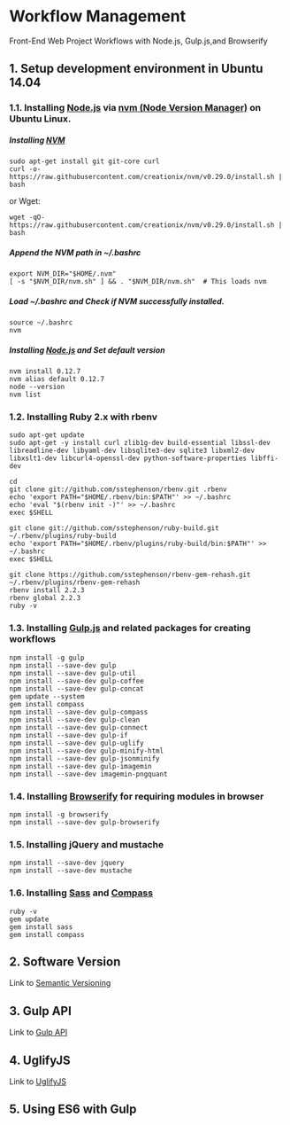 # Workflow Management
Front-End Web Project Workflows with Node.js, Gulp.js,and Browserify

## 1. Setup development environment in Ubuntu 14.04
### 1.1. Installing [Node.js](https://nodejs.org/en/) via [nvm (Node Version Manager)](https://github.com/creationix/nvm) on Ubuntu Linux.
##### Installing [NVM](https://github.com/creationix/nvm)
```
sudo apt-get install git git-core curl
curl -o- https://raw.githubusercontent.com/creationix/nvm/v0.29.0/install.sh | bash
```
or Wget:
```
wget -qO- https://raw.githubusercontent.com/creationix/nvm/v0.29.0/install.sh | bash
```
##### Append the NVM path in ~/.bashrc
```
export NVM_DIR="$HOME/.nvm"
[ -s "$NVM_DIR/nvm.sh" ] && . "$NVM_DIR/nvm.sh"  # This loads nvm
```
##### Load ~/.bashrc and Check if NVM successfully installed.
```
source ~/.bashrc
nvm
```
##### Installing [Node.js](https://nodejs.org/en/) and Set default version
```
nvm install 0.12.7
nvm alias default 0.12.7
node --version
nvm list
```
### 1.2. Installing Ruby 2.x with rbenv
```
sudo apt-get update
sudo apt-get -y install curl zlib1g-dev build-essential libssl-dev libreadline-dev libyaml-dev libsqlite3-dev sqlite3 libxml2-dev libxslt1-dev libcurl4-openssl-dev python-software-properties libffi-dev
```
```
cd
git clone git://github.com/sstephenson/rbenv.git .rbenv
echo 'export PATH="$HOME/.rbenv/bin:$PATH"' >> ~/.bashrc
echo 'eval "$(rbenv init -)"' >> ~/.bashrc
exec $SHELL
```
```
git clone git://github.com/sstephenson/ruby-build.git ~/.rbenv/plugins/ruby-build
echo 'export PATH="$HOME/.rbenv/plugins/ruby-build/bin:$PATH"' >> ~/.bashrc
exec $SHELL
```
```
git clone https://github.com/sstephenson/rbenv-gem-rehash.git ~/.rbenv/plugins/rbenv-gem-rehash
rbenv install 2.2.3
rbenv global 2.2.3
ruby -v
```
### 1.3. Installing [Gulp.js](http://gulpjs.com/) and related packages for creating workflows
```
npm install -g gulp
npm install --save-dev gulp
npm install --save-dev gulp-util
npm install --save-dev gulp-coffee
npm install --save-dev gulp-concat
gem update --system
gem install compass
npm install --save-dev gulp-compass
npm install --save-dev gulp-clean
npm install --save-dev gulp-connect
npm install --save-dev gulp-if
npm install --save-dev gulp-uglify
npm install --save-dev gulp-minify-html
npm install --save-dev gulp-jsonminify
npm install --save-dev gulp-imagemin
npm install --save-dev imagemin-pngquant
```
### 1.4. Installing [Browserify](http://browserify.org/) for requiring modules in browser
```
npm install -g browserify
npm install --save-dev gulp-browserify
```
### 1.5. Installing jQuery and mustache
```
npm install --save-dev jquery
npm install --save-dev mustache
```
### 1.6. Installing [Sass](http://sass-lang.com/) and [Compass](http://compass-style.org/)
```
ruby -v
gem update
gem install sass
gem install compass
```
## 2. Software Version
Link to [Semantic Versioning](http://semver.org/)
## 3. Gulp API
Link to [Gulp API](https://github.com/gulpjs/gulp/blob/master/docs/API.md)
## 4. UglifyJS
Link to [UglifyJS](https://github.com/mishoo/UglifyJS) 
## 5. Using ES6 with Gulp